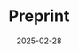 ---
layout: post
category: print
title: 'Preprint'
date: 2025-02-28
description: '<u>Yuko Nakagi†§</u>, Keigo Tada†, Sota Yoshino†, Shinji Nishimoto*‡, Yu Takagi*‡<br /><u><b><a href="https://www.arxiv.org/abs/2502.20779">Triple Phase Transitions: Understanding the Learning Dynamics of Large Language Models from a Neuroscience Perspective</a></b></u><br /><i>arXiv</i>, 2025<br />'
github_url: 
img_url: 
---